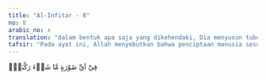 ```yaml
---
title: "Al-Infitar - 8"
no: 8
arabic_no: ٨
translation: "dalam bentuk apa saja yang dikehendaki, Dia menyusun tubuhmu. "
tafsir: "Pada ayat ini, Allah menyebutkan bahwa penciptaan manusia sesuai dengan kehendaknya. Ada manusia yang berkulit putih, kuning, hitam, kuning langsat, dan lain-lain. Ada manusia yang berambut lurus, keriting, berwarna hitam, pirang, coklat, dan sebagainya. Ada juga manusia yang berpostur tubuh tinggi, langsing, tinggi besar, pendek kecil, dan sebagainya. Namun demikian, yang layak diingat bahwa meskipun manusia memiliki sifat dan bentuk yang secara prinsip sama, tapi tetap ada yang berbeda antara yang satu dengan yang lain. \n\n(Bahkan) Kami mampu menyusun (kembali) jari-jemarinya dengan sempurna. (al-Qiyamah/75: 4)\n\nTinjauan ilmiah ayat- 7-8: Allah telah menjadikan susunan tubuh manusia seimbang. Bila kita melihat morfologi (bentuk tubuh fisik manusia) dari depan, akan jelas tampak sekali keseimbangan itu. Morfologi manusia tampak simetris dan seimbang apabila kita tarik garis tengah dari kepala, -melalui titik tengahnya-, sampai ke bawah, akan tampak keseimbangan susunan fisik tubuh manusia itu. Belahan kiri dan kanan seolah merupakan bayangan cermin satu dengan yang lainnya. Masing-masing belahan mempunyai satu mata, satu telinga, satu lubang hidung, satu kuping, satu tangan, dan satu kaki, yang satu belahan dengan belahan yang lainnya, merupakan bayangan cermin yang simetris seimbang.\n\nAllah telah menganugerahkan sistem syaraf pada manusia, yang berfungsi untuk mengatur keseimbangan dan kesetimbangan tubuh manusia, serta kemampuan manusia untuk berorientasi pada ruang 3 dimensi. Sistem syaraf yang mengatur keseimbangan manusia itu berada di dalam Sistem Syaraf Perifer (SSP) manusia. Dalam SSP terdapat sistem syaraf yang mengatur keseimbangan tubuh manusia, yaitu yang dikenal dengan syaraf ke-VIII, atau disebut pula Vestibulocochlear nerve (syaraf \"siput-telinga\" depan). Syaraf ke-VIII ini mempunyai fungsi bagi adanya balance (keseimbangan), equillibrium (kesetimbangan), serta orientation in three-dimensional space (orientasi dalam ruang tiga dimensi), (Nerves and Nervous Systems dalam The New Encyclopaedia Britannica, Vol. 24, Macropaedia, 2005, p. 817).\n\nDalam mekanisme faali (fisiologik) manusia, Allah juga telah melengkapi manusia dengan dua sistem syaraf, di mana antara yang satu sama lain saling menyeimbangkan. Di dalam SSP tersebut terdapat pula Susunan Syaraf Otonom yang terdiri dari Sistem Syaraf Simpati (Sympathetic Nervous System, SNS) dan Sistem Syaraf Parasimpati (Parasympathetic Nervous System, PNS), yang kedua sistem saraf itu bekerja antagonistik, namun saling menyeimbangkan satu sama lainnya. Fungsi SNS adalah merespon kondisi stress yang dihadapi manusia, dengan mengeluarkan hormon (neurotransmitter), adreanaline (epinephrine), dan noradrenaline (norepinephrine). Dengan adanya kedua hormon ini, maka tekanan darah naik, denyut jantung bertambah cepat (tachy-cardia), pembuluh darah otot-tulang melebar (skeletal muscle vasodilatation), pembuluh darah pada perut-usus menyempit (gastrointestinal vasoconstriction), pupil mata melebar (puppillary dilatation), paru-paru melebar (broncheal dilatation). Sedangkan fungsi PSN adalah sebaliknya dari SNS tadi. PNS akan mengeluarkan hormon (neurotransmitter): acetylcholine. Adanya hormon ini akan menyebabkan: tekanan darah menurun, denyut jantung menjadi lambat (brady-cardia), pupil-mata menyempit. Kedua sistem syaraf ini: SNS dan PNS saling bekerja komplemeter, bagi berjalannya proses-proses fisiologik (faali) manusia, untuk menjaga kelangsungan hidupnya. (Nerves and Nervous Systems dalam The New Encyclopaedia Britannica, Vol. 24, Macropaedia, 2005, p. 818-820).\n\nKeseimbangan juga terdapat dalam struktur otak manusia. Dalam otak manusia terdapat dua pasang belahan atau sisi otak, yang satu sama lain merupakan bentuk bayangan cerminnya. Belahan Otak Dominan (dominant hemisphere), sering disebut 'belahan otak kiri, digunakan untuk merekam atau menyimpan hal-hal yang berkaitan dengan: bahasa, matematika, dan fungsi-fungsi analitik dan keterampilan. Sedang Belahan Otak Non-dominan (non-dominant hemisphere), sering disebut 'belahan otak kanan, digunakan untuk merekam atau menyimpan hal-hal yang berkaitan dengan konsep-konsep spasial sederhana (simple spasial consept), musik, pengenalan rupa, dan emosi. Kedua belahan otak ini saling seimbang dan melengkapi, dan kedua belahan otak ini dihubungkan oleh banyak syaraf proyeksi melalui corpus collosum. (Nerves and Nervous Systems dalam The New Encyclopaedia Britannica, Vol. 24, Macropaedia, 2005, p. 805)."
---
```

فِيْٓ اَيِّ صُوْرَةٍ مَّا شَاۤءَ رَكَّبَكَۗ